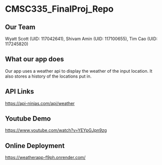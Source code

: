# CMSC335_FinalProj_Repo

## Our Team
Wyatt Scott (UID: 117042641), Shivam Amin (UID: 117100655), Tim Cao (UID: 117245820)

## What our app does
Our app uses a weather api to display the weather of the input location. It also stores a history of the locations put in.

## API Links
https://api-ninjas.com/api/weather

## Youtube Demo
https://www.youtube.com/watch?v=YEYpGJpn9zg

## Online Deployment
https://weatherapp-f9ph.onrender.com/

